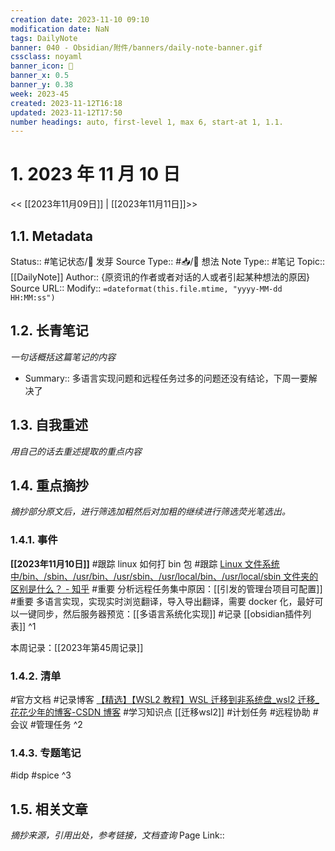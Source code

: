```yaml
---
creation date: 2023-11-10 09:10
modification date: NaN
tags: DailyNote
banner: 040 - Obsidian/附件/banners/daily-note-banner.gif
cssclass: noyaml
banner_icon: 💌
banner_x: 0.5
banner_y: 0.38
week: 2023-45
created: 2023-11-12T16:18
updated: 2023-11-12T17:50
number headings: auto, first-level 1, max 6, start-at 1, 1.1.
---
```


# 1. 2023 年 11 月 10 日

<< [[2023年11月09日]] | [[2023年11月11日]]>>

## 1.1. Metadata

Status:: #笔记状态/🌱 发芽
Source Type:: #📥/💭 想法
Note Type:: #笔记
Topic:: [[DailyNote]]
Author:: {原资讯的作者或者对话的人或者引起某种想法的原因}
Source URL::
Modify:: `=dateformat(this.file.mtime, "yyyy-MM-dd HH:MM:ss")`

## 1.2. 长青笔记

_一句话概括这篇笔记的内容_

- Summary:: 多语言实现问题和远程任务过多的问题还没有结论，下周一要解决了

## 1.3. 自我重述

_用自己的话去重述提取的重点内容_

## 1.4. 重点摘抄

_摘抄部分原文后，进行筛选加粗然后对加粗的继续进行筛选荧光笔选出。_

### 1.4.1. 事件

**[[2023年11月10日]]** 
#跟踪 linux 如何打 bin 包
#跟踪 [Linux 文件系统中/bin、/sbin、/usr/bin、/usr/sbin、/usr/local/bin、/usr/local/sbin 文件夹的区别是什么？ - 知乎](https://www.zhihu.com/question/21265424/answer/2735929857) 
#重要 分析远程任务集中原因：[[引发的管理台项目可配置]]
#重要 多语言实现，实现实时浏览翻译，导入导出翻译，需要 docker 化，最好可以一键同步，然后服务器预览：[[多语言系统化实现]] 
#记录 [[obsidian插件列表]]
^1

本周记录：[[2023年第45周记录]]

### 1.4.2. 清单

#官方文档 
#记录博客 [【精选】【WSL2 教程】WSL 迁移到非系统盘\_wsl2 迁移\_花花少年的博客-CSDN 博客](https://blog.csdn.net/m0_37605642/article/details/127812965) 
#学习知识点 [[迁移wsl2]]
#计划任务 
#远程协助
#会议
#管理任务
^2

### 1.4.3. 专题笔记

#idp
#spice
^3

## 1.5. 相关文章

_摘抄来源，引用出处，参考链接，文档查询_
Page Link::

